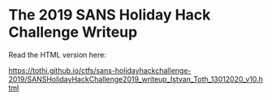 # The 2019 SANS Holiday Hack Challenge Writeup

Read the HTML version here:

https://tothi.github.io/ctfs/sans-holidayhackchallenge-2019/SANSHolidayHackChallenge2019_writeup_Istvan_Toth_13012020_v10.html

